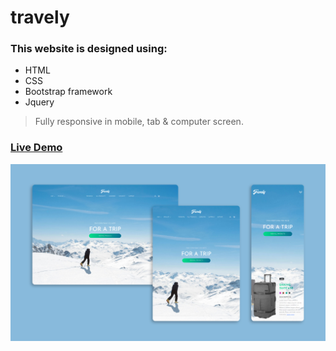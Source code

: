 # travely
### This website is designed using:
 - HTML
 - CSS
 - Bootstrap framework
 - Jquery
 
 >Fully responsive in mobile, tab & computer screen.
 
 ### [Live Demo](https://rifattasneem.github.io/travely/)
![Demo](https://github.com/rifattasneem/travely/blob/deedfadc4acbde33bc8a4e855e02dc7034ee42d8/mockup.png)

